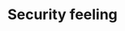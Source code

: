 ---
number: '11'
title: 'Security feeling'
summary: 'Some cities grow turning their backs to the road and public space, making the outside a dangerous environment.'
text: 'Security has been a complex issue to work from architecture and design. It seems that we have come to the conclusion that we must protect ourselves from the outside. Therefore, our solution was to lock ourselves up more and more avoiding the entrance of danger in our safe territory. Nevertheless, our daily routine demands moments in which we must leave it. The fact of having enclosed spaces in which we feel security caused us to no longer find tranquility outside.'
question: 'Could be possible with the architecture and the urban design offer to the community exterior spaces where they can have a security feeling?'
image: '/security-feeling.png'
---